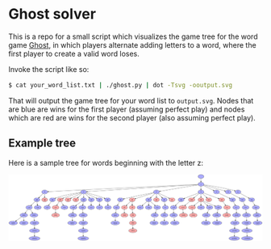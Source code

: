 # Ghost solver

This is a repo for a small script which visualizes the game tree for the
word game [Ghost](https://en.wikipedia.org/wiki/Ghost_(game)), in which
players alternate adding letters to a word, where the first player to
create a valid word loses.

Invoke the script like so:

```bash
$ cat your_word_list.txt | ./ghost.py | dot -Tsvg -ooutput.svg
```

That will output the game tree for your word list to `output.svg`. Nodes
that are blue are wins for the first player (assuming perfect play) and
nodes which are red are wins for the second player (also assuming perfect
play).

## Example tree
Here is a sample tree for words beginning with the letter z:

![ghost-tree-for-z](z.svg)
